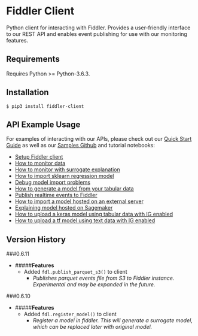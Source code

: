 Fiddler Client
=============

Python client for interacting with Fiddler. Provides a user-friendly interface to our REST API and enables event
publishing for use with our monitoring features.

Requirements
------------
Requires Python >= Python-3.6.3.

Installation
------------

    $ pip3 install fiddler-client


API Example Usage
-------------
For examples of interacting with our APIs, please check out our [Quick Start Guide](https://github.com/fiddler-labs/fiddler-samples/blob/master/content_root/tutorial/Quick%20Start.ipynb) as well as our [Samples Github](https://github.com/fiddler-labs/fiddler-samples) and tutorial notebooks:

- [Setup Fiddler client](https://github.com/fiddler-labs/fiddler-samples/blob/master/content_root/tutorial/00%20Setup.ipynb)
- [How to monitor data](https://github.com/fiddler-labs/fiddler-samples/blob/master/content_root/tutorial/01%20Basic%20model%20monitoring.ipynb)
- [How to monitor with surrogate explanation](https://github.com/fiddler-labs/fiddler-samples/blob/master/content_root/tutorial/01a%20Model%20monitoring%20with%20surrogate%20explanation.ipynb)
- [How to import sklearn regression model](https://github.com/fiddler-labs/fiddler-samples/blob/master/content_root/tutorial/02%20How%20to%20upload%20a%20simple%20sklearn%20regression%20model.ipynb)
- [Debug model import problems](https://github.com/fiddler-labs/fiddler-samples/blob/master/content_root/tutorial/03%20How%20to%20debug%20model%20upload.ipynb)
- [How to generate a model from your tabular data](https://github.com/fiddler-labs/fiddler-samples/blob/master/content_root/tutorial/04%20automodel.ipynb)
- [Publish realtime events to Fiddler](https://github.com/fiddler-labs/fiddler-samples/blob/master/content_root/tutorial/06%20publish_event.ipynb)
- [How to import a model hosted on an external server](https://github.com/fiddler-labs/fiddler-samples/blob/master/content_root/tutorial/05%20Import%20model%20hosted%20outside%20of%20Fiddler.ipynb)
- [Explaining model hosted on Sagemaker](https://github.com/fiddler-labs/fiddler-samples/blob/master/content_root/tutorial/09%20Importing%20model%20hosted%20on%20Sagemaker.ipynb)
- [How to upload a keras model using tabular data with IG enabled](https://github.com/fiddler-labs/fiddler-samples/blob/master/content_root/tutorial/07%20How%20to%20upload%20a%20keras%20model%20using%20tabular%20data%20with%20IG%20enabled.ipynb)
- [How to upload a tf model using text data with IG enabled](https://github.com/fiddler-labs/fiddler-samples/blob/master/content_root/tutorial/08%20How%20to%20upload%20a%20tf%20model%20using%20text%20data%20with%20IG%20enabled.ipynb)

Version History
-------------
###0.6.11
 - #####**Features**
   - Added `fdl.publish_parquet_s3()` to client
     -  *Publishes parquet events file from S3 to Fiddler instance.
        Experimental and may be expanded in the future.*

###0.6.10
 - #####**Features**
   - Added `fdl.register_model()` to client
     -  *Register a model in fiddler. This will generate a surrogate model,
       which can be replaced later with original model.*
